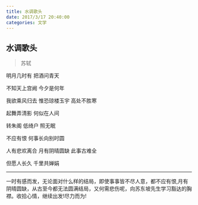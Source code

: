 ```yaml
---
title: 水调歌头
date: 2017/3/17 20:40:00
categories: 文学
---
```


## 水调歌头

> 苏轼

 明月几时有 把酒问青天  

 不知天上宫阙 今夕是何年  

 我欲乘风归去 惟恐琼楼玉宇 高处不胜寒  

 起舞弄清影 何似在人间  

 转朱阁 低绮户 照无眠  

 不应有恨 何事长向别时圆  

 人有悲欢离合 月有阴晴圆缺 此事古难全  

 但愿人长久 千里共婵娟

 ***
 一时有感而发，无论面对什么样的结局，即使事事皆不尽人意，都不应有恨,月有阴晴圆缺，从古至今都无法圆满结局，又何需悲伤呢，向苏东坡先生学习豁达的胸襟。收拾心情，继续出发!尽力而为!
